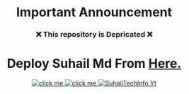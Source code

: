 

 <h1 align="center">Important Announcement </h1> 
 <h3 align="center">❌ This repository is Depricated ❌</h3> 
<h1 align="center"> Deploy Suhail Md From  <a href="https://github.com/SuhailTechInfo/Suhail-Md" > Here. </a>  </h1>
<p align="center">
    <a aria-label="Suhail_Md" href="https://github.com/SuhailTechInfo/Suhail-Md" target="_blank">
    <img alt="click me" src="https://img.shields.io/badge/click me Suhail_md here-8A2BE2" target="_blank" />
    </a>
    <a aria-label="Suhail Ser" href="https://wa.me/923184474176" target="_blank">
    <img alt="click me" src="https://img.shields.io/badge/Suhail's Whatsapp-77A2BE3" target="_blank" />
    </a>
  <a aria-label="Suhail_Md is free to use" href="https://youtube.com/@suhailtechinfo" target="_blank">
    <img alt="SuhailTechInfo Yt" src="https://img.shields.io/youtube/channel/subscribers/UCU071AMRqcd5mfTdCgJFwPg" target="_blank" />
  </a>
</p>
